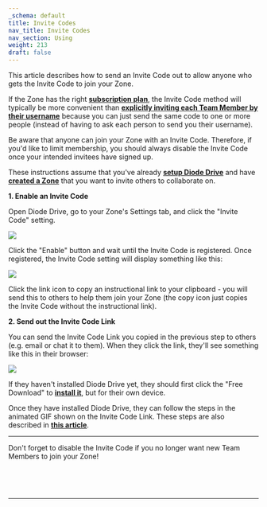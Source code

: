 ```yaml
---
_schema: default
title: Invite Codes
nav_title: Invite Codes
nav_section: Using
weight: 213
draft: false
---
```

This article describes how to send an Invite Code out to allow anyone who gets the Invite Code to join your Zone.

If the Zone has the right <a href="https://app.docs.diode.io/docs/features/pricing-and-plans/" target="_blank" rel="noopener"><strong>subscription plan</strong></a>, the Invite Code method will typically be more convenient than <a href="https://app.docs.diode.io/docs/using/add-a-team-member-or-additional-device/" target="_blank" rel="noopener"><strong>explicitly inviting each Team Member by their username</strong></a> because you can just send the same code to one or more people (instead of having to ask each person to send you their username).

Be aware that anyone can join your Zone with an Invite Code. Therefore, if you'd like to limit membership, you should always disable the Invite Code once your intended invitees have signed up.

These instructions assume that you've already <a href="https://app.docs.diode.io/docs/" target="_blank" rel="noopener"><strong>setup Diode Drive</strong></a> and have <a href="https://app.docs.diode.io/docs/using/create-a-zone/" target="_blank" rel="noopener"><strong>created a Zone</strong></a> that you want to invite others to collaborate on.

**1\. Enable an Invite Code**

Open Diode Drive, go to your Zone's Settings tab, and click the "Invite Code" setting.

![](/uploads/image-93.png)

Click the "Enable" button and wait until the Invite Code is registered. Once registered, the Invite Code setting will display something like this:

![](/uploads/image-94.png)

Click the link icon to copy an instructional link to your clipboard - you will send this to others to help them join your Zone (the copy icon just copies the Invite Code without the instructional link).

**2\. Send out the Invite Code Link**

You can send the Invite Code Link you copied in the previous step to others (e.g. email or chat it to them). When they click the link, they'll see something like this in their browser:

![](/uploads/image-95.png)

If they haven't installed Diode Drive yet, they should first click the "Free Download" to <a href="https://app.docs.diode.io/docs/" target="_blank" rel="noopener"><strong>install it</strong></a>, but for their own device.

Once they have installed Diode Drive, they can follow the steps in the animated GIF shown on the Invite Code Link. These steps are also described in <a href="https://app.docs.diode.io/docs/using/join-a-zone-by-invite-code/" target="_blank" rel="noopener"><strong>this article</strong></a>.

---

Don't forget to disable the Invite Code if you no longer want new Team Members to join your Zone!

&nbsp;

&nbsp;

---

&nbsp;